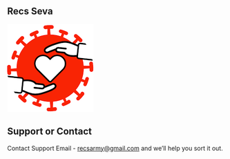 ## Recs Seva

[![Alt text](images/seva/covid/icon.png "Covid Seva")](https://forms.gle/xBVMsF1SiyMAKsCHA)

## Support or Contact

Contact Support Email - recsarmy@gmail.com and we’ll help you sort it out.
